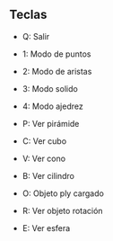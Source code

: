 
## Teclas
- Q: Salir
- 1: Modo de puntos
- 2: Modo de aristas
- 3: Modo solido
- 4: Modo ajedrez

- P: Ver pirámide
- C: Ver cubo
- V: Ver cono
- B: Ver cilindro
- O: Objeto ply cargado
- R: Ver objeto rotación
- E: Ver esfera